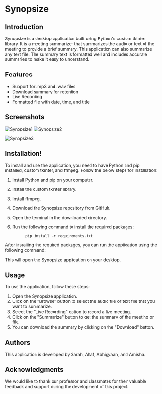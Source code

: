 # Synopsize

## Introduction

Synopsize is a desktop application built using Python's custom tkinter library. It is a meeting summarizer that summarizes the audio or text of the meeting to provide a brief summary. This application can also summarize any text file. The summary text is formatted well and includes accurate summaries to make it easy to understand.

## Features

- Support for .mp3 and .wav files
- Download summary for retention
- Live Recording
- Formatted file with date, time, and title

## Screenshots
![Synopsize1](https://user-images.githubusercontent.com/98898049/233114966-d22a49ef-a6d6-4d91-ab28-d1b7ddeb6872.png)
![Synopsize2](https://user-images.githubusercontent.com/98898049/233115487-84527e51-5807-494a-b085-0fac0c12f6d3.png)

![Synopsize3](https://user-images.githubusercontent.com/98898049/233115178-d5800672-8401-44b7-9a94-e53e26fab2d6.png)



## Installation!


To install and use the application, you need to have Python and pip installed, custom tkinter, and ffmpeg. Follow the below steps for installation:

1. Install Python and pip on your computer.
2. Install the custom tkinter library.
3. Install ffmpeg.
4. Download the Synopsize repository from GitHub.
5. Open the terminal in the downloaded directory.
6. Run the following command to install the required packages:
             
             pip install -r requirements.txt
  
After installing the required packages, you can run the application using the following command:

This will open the Synopsize application on your desktop.

## Usage

To use the application, follow these steps:

1. Open the Synopsize application.
2. Click on the "Browse" button to select the audio file or text file that you want to summarize.
3. Select the "Live Recording" option to record a live meeting.
4. Click on the "Summarize" button to get the summary of the meeting or file.
5. You can download the summary by clicking on the "Download" button.

## Authors

This application is developed by Sarah, Altaf, Abhigyaan, and Amisha.

## Acknowledgments

We would like to thank our professor and classmates for their valuable feedback and support during the development of this project.
